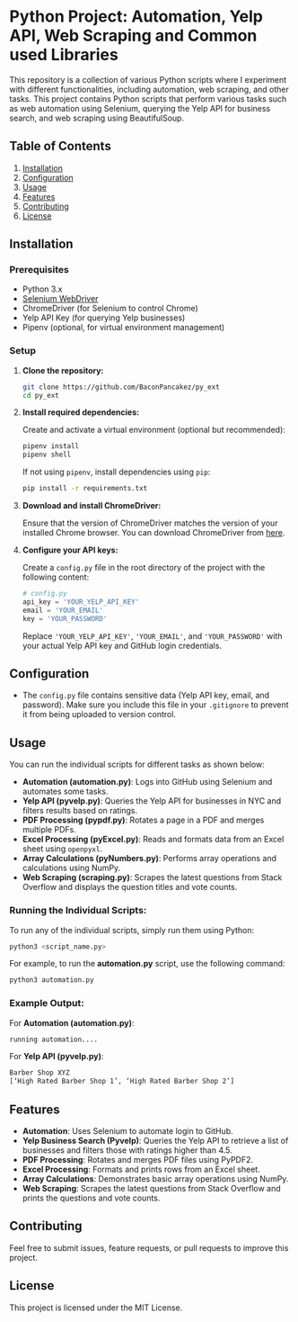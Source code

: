 # Python Project: Automation, Yelp API, Web Scraping and Common used Libraries

This repository is a collection of various Python scripts where I experiment with different functionalities, including automation, web scraping, and other tasks.
This project contains Python scripts that perform various tasks such as web automation using Selenium, querying the Yelp API for business search, and web scraping using BeautifulSoup.

## Table of Contents

1. [Installation](#installation)
2. [Configuration](#configuration)
3. [Usage](#usage)
4. [Features](#features)
5. [Contributing](#contributing)
6. [License](#license)

## Installation

### Prerequisites

- Python 3.x
- [Selenium WebDriver](https://www.selenium.dev/documentation/webdriver/)
- ChromeDriver (for Selenium to control Chrome)
- Yelp API Key (for querying Yelp businesses)
- Pipenv (optional, for virtual environment management)

### Setup

1. **Clone the repository:**

   ```bash
   git clone https://github.com/BaconPancakez/py_ext
   cd py_ext
   ```

2. **Install required dependencies:**

   Create and activate a virtual environment (optional but recommended):

   ```bash
   pipenv install
   pipenv shell
   ```

   If not using `pipenv`, install dependencies using `pip`:

   ```bash
   pip install -r requirements.txt
   ```

3. **Download and install ChromeDriver:**

   Ensure that the version of ChromeDriver matches the version of your installed Chrome browser. You can download ChromeDriver from [here](https://sites.google.com/a/chromium.org/chromedriver/downloads).

4. **Configure your API keys:**

   Create a `config.py` file in the root directory of the project with the following content:

   ```python
   # config.py
   api_key = 'YOUR_YELP_API_KEY'
   email = 'YOUR_EMAIL'
   key = 'YOUR_PASSWORD'
   ```

   Replace `'YOUR_YELP_API_KEY'`, `'YOUR_EMAIL'`, and `'YOUR_PASSWORD'` with your actual Yelp API key and GitHub login credentials.

## Configuration

- The `config.py` file contains sensitive data (Yelp API key, email, and password). Make sure you include this file in your `.gitignore` to prevent it from being uploaded to version control.

## Usage

You can run the individual scripts for different tasks as shown below:

- **Automation (automation.py)**: Logs into GitHub using Selenium and automates some tasks.
- **Yelp API (pyvelp.py)**: Queries the Yelp API for businesses in NYC and filters results based on ratings.
- **PDF Processing (pypdf.py)**: Rotates a page in a PDF and merges multiple PDFs.
- **Excel Processing (pyExcel.py)**: Reads and formats data from an Excel sheet using `openpyxl`.
- **Array Calculations (pyNumbers.py)**: Performs array operations and calculations using NumPy.
- **Web Scraping (scraping.py)**: Scrapes the latest questions from Stack Overflow and displays the question titles and vote counts.

### Running the Individual Scripts:

To run any of the individual scripts, simply run them using Python:

```bash
python3 <script_name.py>
```

For example, to run the **automation.py** script, use the following command:

```bash
python3 automation.py
```

### Example Output:

For **Automation (automation.py)**:

```bash
running automation....
```

For **Yelp API (pyvelp.py)**:

```bash
Barber Shop XYZ
[‘High Rated Barber Shop 1’, ‘High Rated Barber Shop 2’]
```

## Features

- **Automation**: Uses Selenium to automate login to GitHub.
- **Yelp Business Search (Pyvelp)**: Queries the Yelp API to retrieve a list of businesses and filters those with ratings higher than 4.5.
- **PDF Processing**: Rotates and merges PDF files using PyPDF2.
- **Excel Processing**: Formats and prints rows from an Excel sheet.
- **Array Calculations**: Demonstrates basic array operations using NumPy.
- **Web Scraping**: Scrapes the latest questions from Stack Overflow and prints the questions and vote counts.

## Contributing

Feel free to submit issues, feature requests, or pull requests to improve this project.

## License

This project is licensed under the MIT License.
